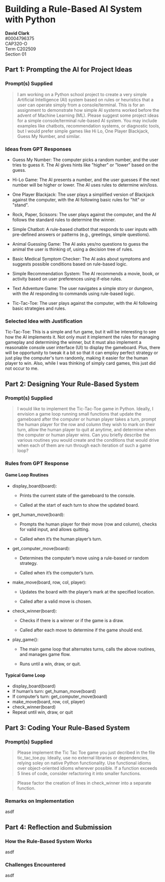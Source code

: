 # Building a Rule-Based AI System with Python

**David Clark**  
#0004796375  
CAP320-O  
Term C202509  
Section 01

## Part 1: Prompting the AI for Project Ideas

### Prompt(s) Supplied

> I am working on a Python school project to create a very simple Artificial Intelligence (AI) system based on rules or heuristics that a user can operate simply from a console/terminal. This is for an assignment to demonstrate how simple AI systems worked before the advent of Machine Learning (ML). Please suggest some project ideas for a simple console/terminal rule-based AI system. You may include examples like chatbots, recommendation systems, or diagnostic tools, but I would prefer simple games like Hi Lo, One Player Blackjack, Guess My Number, and similar.

### Ideas from GPT Responses

- Guess My Number: The computer picks a random number, and the user tries to guess it. The AI gives hints like "higher" or "lower" based on the guess.

- Hi-Lo Game: The AI presents a number, and the user guesses if the next number will be higher or lower. The AI uses rules to determine win/loss.

- One Player Blackjack: The user plays a simplified version of Blackjack against the computer, with the AI following basic rules for "hit" or "stand".

- Rock, Paper, Scissors: The user plays against the computer, and the AI follows the standard rules to determine the winner.

- Simple Chatbot: A rule-based chatbot that responds to user inputs with pre-defined answers or patterns (e.g., greetings, simple questions).

- Animal Guessing Game: The AI asks yes/no questions to guess the animal the user is thinking of, using a decision tree of rules.

- Basic Medical Symptom Checker: The AI asks about symptoms and suggests possible conditions based on rule-based logic.

- Simple Recommendation System: The AI recommends a movie, book, or activity based on user preferences using if-else rules.

- Text Adventure Game: The user navigates a simple story or dungeon, with the AI responding to commands using rule-based logic.

- Tic-Tac-Toe: The user plays against the computer, with the AI following basic strategies and rules.

### Selected Idea with Justification

Tic-Tac-Toe: This is a simple and fun game, but it will be interesting to see how the AI implements it.  Not only must it implement the rules for managing gameplay and determining the winner, but it must also implement a reasonable console user interface (UI) to display the gameboard.  Plus, there will be opportunity to tweak it a bit so that it can employ perfect strategy or just play the computer's turn randomly, making it easier for the human player to win.  Also, while I was thinking of simply card games, this just did not occur to me.

## Part 2: Designing Your Rule-Based System

### Prompt(s) Supplied

> I would like to implement the Tic-Tac-Toe game in Python.  Ideally, I envision a game loop running small functions that update the gameboard after the computer or human player takes a turn, prompt the human player for the row and column they wish to mark on their turn, allow the human player to quit at anytime, and determine when the computer or human player wins.  Can you briefly describe the various routines you would create and the conditions that would drive when each of them are run through each iteration of such a game loop?

### Rules from GPT Response

#### Game Loop Routines

- display_board(board):

    - Prints the current state of the gameboard to the console.
    
    - Called at the start of each turn to show the updated board.

- get_human_move(board):

    - Prompts the human player for their move (row and column), checks for valid input, and allows quitting.

    - Called when it’s the human player’s turn.

- get_computer_move(board):

    - Determines the computer’s move using a rule-based or random strategy.

    - Called when it’s the computer’s turn.

- make_move(board, row, col, player):

    - Updates the board with the player’s mark at the specified location.

    - Called after a valid move is chosen.

- check_winner(board):

    - Checks if there is a winner or if the game is a draw.

    - Called after each move to determine if the game should end.

- play_game():

    - The main game loop that alternates turns, calls the above routines, and manages game flow.

    - Runs until a win, draw, or quit.

#### Typical Game Loop

- display_board(board)
- If human’s turn: get_human_move(board)
- If computer’s turn: get_computer_move(board)
- make_move(board, row, col, player)
- check_winner(board)
- Repeat until win, draw, or quit

## Part 3: Coding Your Rule-Based System

### Prompt(s) Supplied

> Please implement the Tic Tac Toe game you just decribed in the file tic_tac_toe.py.  Ideally, use no external libraries or dependencies, relying soley on native Python functionality.  Use functional idioms over object-oriented idioms wherever possible.  If a function exceeds 5 lines of code, consider refactoring it into smaller functions.

> Please factor the creation of lines in check_winner into a separate function.

### Remarks on Implementation

asdf

## Part 4: Reflection and Submission

### How the Rule-Based System Works

asdf

### Challenges Encountered

asdf